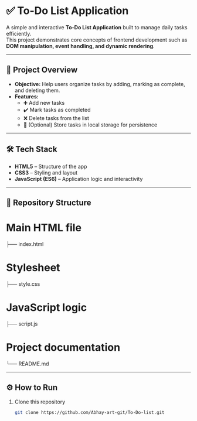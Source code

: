 # ✅ To-Do List Application  

A simple and interactive **To-Do List Application** built to manage daily tasks efficiently.  
This project demonstrates core concepts of frontend development such as **DOM manipulation, event handling, and dynamic rendering**.  

---

## 🚀 Project Overview  
- **Objective:** Help users organize tasks by adding, marking as complete, and deleting them.  
- **Features:**  
  - ➕ Add new tasks  
  - ✔️ Mark tasks as completed  
  - ❌ Delete tasks from the list  
  - 💾 (Optional) Store tasks in local storage for persistence  

---

## 🛠️ Tech Stack  
- **HTML5** – Structure of the app  
- **CSS3** – Styling and layout  
- **JavaScript (ES6)** – Application logic and interactivity  

---

## 📂 Repository Structure
# Main HTML file
├── index.html 
# Stylesheet
├── style.css 
# JavaScript logic
├── script.js 
# Project documentation
└── README.md 



---

## ⚙️ How to Run  
1. Clone this repository  
   ```bash
   git clone https://github.com/Abhay-art-git/To-Do-list.git
